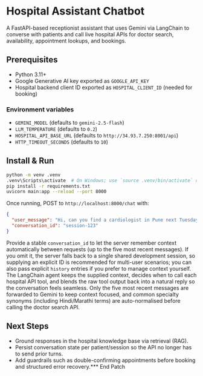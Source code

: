 # Hospital Assistant Chatbot

A FastAPI-based receptionist assistant that uses Gemini via LangChain to converse with patients and call live hospital APIs for doctor search, availability, appointment lookups, and bookings.

## Prerequisites

- Python 3.11+
- Google Generative AI key exported as `GOOGLE_API_KEY`
- Hospital backend client ID exported as `HOSPITAL_CLIENT_ID` (needed for booking)

### Environment variables

- `GEMINI_MODEL` (defaults to `gemini-2.5-flash`)
- `LLM_TEMPERATURE` (defaults to `0.2`)
- `HOSPITAL_API_BASE_URL` (defaults to `http://34.93.7.250:8001/api`)
- `HTTP_TIMEOUT_SECONDS` (defaults to `10`)

## Install & Run

```bash
python -m venv .venv
.venv\Scripts\activate  # On Windows; use `source .venv/bin/activate` on POSIX
pip install -r requirements.txt
uvicorn main:app --reload --port 8000
```

Once running, POST to `http://localhost:8000/chat` with:

```json
{
  "user_message": "Hi, can you find a cardiologist in Pune next Tuesday?",
  "conversation_id": "session-123"
}
```

Provide a stable `conversation_id` to let the server remember context automatically between requests (up to the five most recent messages). If you omit it, the server falls back to a single shared development session, so supplying an explicit ID is recommended for multi-user scenarios; you can also pass explicit `history` entries if you prefer to manage context yourself. The LangChain agent keeps the supplied context, decides when to call each hospital API tool, and blends the raw tool output back into a natural reply so the conversation feels seamless. Only the five most recent messages are forwarded to Gemini to keep context focused, and common specialty synonyms (including Hindi/Marathi terms) are auto-normalised before calling the doctor search API.

## Next Steps

- Ground responses in the hospital knowledge base via retrieval (RAG).
- Persist conversation state per patient/session so the API no longer has to send prior turns.
- Add guardrails such as double-confirming appointments before booking and structured error recovery.*** End Patch
